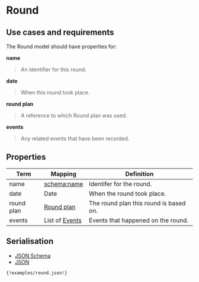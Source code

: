 
# Round

## Use cases and requirements

The Round model should have properties for:

**name**

> An identifier for this round.

**date**

> When this round took place.

**round plan**

> A reference to which Round plan was used.

**events**

> Any related events that have been recorded.


## Properties

Term     | Mapping | Definition
---------|---------|-----------
name | [schema:name](http://schema.org/name) | Identifer for the round.
date | Date | When the round took place.
round plan | [Round plan](round-plan.md) | The round plan this round is based on.
events | List of [Events](waste-event.md) | Events that happened on the round.


## Serialisation

<div>

  <!-- Nav tabs -->
  <ul class="nav nav-tabs" role="tablist">
    <li role="presentation"><a href="#schema" aria-controls="schema" role="tab" data-toggle="tab">JSON Schema</a></li>
    <li role="presentation" class="active"><a href="#json" aria-controls="json" role="tab" data-toggle="tab">JSON</a></li>
  </ul>

  <!-- Tab panes -->
  <div class="tab-content">
    <div role="tabpanel" class="tab-pane" id="schema">
    </div>
    <div role="tabpanel" class="tab-pane active" id="json">
      <pre><code class="hljs json">{!examples/round.json!}</code></pre>
    </div>
  </div>

</div>




